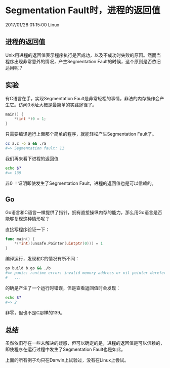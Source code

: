 # Segmentation Fault时，进程的返回值
2017/01/28 01:15:00
Linux


## 进程的返回值

Unix用进程的返回值表示程序执行是否成功，以及不成功时失败的原因。然而当程序出现非常意外的情况，产生Segmentation Fault的时候，这个原则是否依旧适用呢？


## 实验

有C语言在手，实现Segmentation Fault是非常轻松的事情，非法的内存操作会产生它。访问0地址大概是最简单的实践途径了。

```c
main() {
	*(int *)0 = 1;
}
```

只需要编译运行上面那个简单的程序，就能轻松产生Segmentation Fault了。

```sh
cc a.c -o a && ./a
#=> Segmentation fault: 11
```

我们再来看下进程的返回值

```sh
echo $?
#=> 139
```

非0 ！证明即使发生了Segmentation Fault，进程的返回值也是可以信赖的。


## Go

Go语言和C语言一样提供了指针，拥有直接操纵内存的能力，那么用Go语言是否能够复现这种情形呢？

直接写程序验证一下：

```go
func main() {
	*(*int)(unsafe.Pointer(uintptr(0))) = 1
}
```

编译运行，发现和C的情况有所不同：

```sh
go build b.go && ./b
#=> panic: runtime error: invalid memory address or nil pointer dereference
#   ...
```

的确是产生了一个运行时错误，但是查看返回值时会发现：

```sh
echo $?
#=> 2
```

非零，但也不是C那样的139。


## 总结

虽然依旧存在一些未解决的疑惑，但可以确定的是，进程的返回值是可以信赖的，即使程序在运行过程中发生了Segmentation Fault也是如此。

上面的所有例子均只在Darwin上试验过，没有在Linux上尝试。

